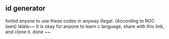 id generator
-------------------------
forbid anyone to use these codes in anyway illegal. (According to ROC laws)
lalala~~
It is okay for anyone to learn c language, share with this link, and clone it.
done ~~
